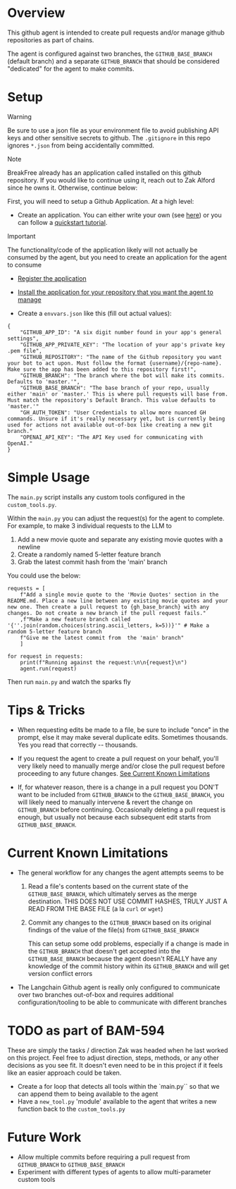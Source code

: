 # Overview
This github agent is intended to create pull requests and/or manage github repositories as part of chains.

The agent is configured against two branches, the `GITHUB_BASE_BRANCH` (default branch) and a separate `GITHUB_BRANCH` that should be considered "dedicated" for the agent to make commits.

# Setup
> [!WARNING]  
> Be sure to use a json file as your environment file to avoid publishing API keys and other sensitive secrets to github. The `.gitignore` in this repo ignores `*.json` from being accidentally committed.

> [!NOTE]
> BreakFree already has an application called installed on this github repository. If you would like to continue using it, reach out to Zak Alford since he owns it. Otherwise, continue below:

First, you will need to setup a Github Application. At a high level:
* Create an application. You can either write your own (see [here](https://docs.github.com/en/apps/creating-github-apps/about-creating-github-apps/about-creating-github-apps)) or you can follow a [quickstart tutorial](https://docs.github.com/en/apps/creating-github-apps/writing-code-for-a-github-app/quickstart). 
> [!IMPORTANT]  
> The functionality/code of the application likely will not actually be consumed by the agent, but you need to create an application for the agent to consume

* [Register the application](https://docs.github.com/en/apps/creating-github-apps/registering-a-github-app/registering-a-github-app)

* [Install the application for your repository that you want the agent to manage](https://docs.github.com/en/apps/using-github-apps/installing-your-own-github-app)

* Create a `envvars.json` like this (fill out actual values):
```
{
    "GITHUB_APP_ID": "A six digit number found in your app's general settings",
    "GITHUB_APP_PRIVATE_KEY": "The location of your app's private key .pem file",
    "GITHUB_REPOSITORY": "The name of the Github repository you want your bot to act upon. Must follow the format {username}/{repo-name}. Make sure the app has been added to this repository first!",
    "GITHUB_BRANCH": "The branch where the bot will make its commits. Defaults to 'master.'",
    "GITHUB_BASE_BRANCH": "The base branch of your repo, usually either 'main' or 'master.' This is where pull requests will base from. Must match the repository's Default Branch. This value defaults to 'master.'"
    "GH_AUTH_TOKEN": "User Credentials to allow more nuanced GH commands. Unsure if it's really necessary yet, but is currently being used for actions not available out-of-box like creating a new git branch."
    "OPENAI_API_KEY": "The API Key used for communicating with OpenAI."
}
```

# Simple Usage
The `main.py` script installs any custom tools configured in the `custom_tools.py`. 

Within the `main.py` you can adjust the request(s) for the agent to complete. For example, to make 3 individual requests to the LLM to 
1. Add a new movie quote and separate any existing movie quotes with a newline
2. Create a randomly named 5-letter feature branch
3. Grab the latest commit hash from the 'main' branch

You could use the below:

```
requests = [
    f"Add a single movie quote to the 'Movie Quotes' section in the README.md. Place a new line between any existing movie quotes and your new one. Then create a pull request to {gh_base_branch} with any changes. Do not create a new branch if the pull request fails."
    ,f"Make a new feature branch called '{''.join(random.choices(string.ascii_letters, k=5))}'" # Make a random 5-letter feature branch
    f"Give me the latest commit from  the 'main' branch"
    ]

for request in requests:
    print(f"Running against the request:\n\n{request}\n")
    agent.run(request)
```

Then run `main.py` and watch the sparks fly

# Tips & Tricks
* When requesting edits be made to a file, be sure to include "once" in the prompt, else it may make several duplicate edits. Sometimes thousands. Yes you read that correctly -- thousands.

* If you request the agent to create a pull request on your behalf, you'll very likely need to manually merge and/or close the pull request before proceeding to any future changes. [See Current Known Limitations](#current-known-limitations)

* If, for whatever reason, there is a change in a pull request you DON'T want to be included from `GITHUB_BRANCH` to the `GITHUB_BASE_BRANCH`, you will likely need to manually intervene & revert the change on `GITHUB_BRANCH` before continuing. Occasionally deleting a pull request is enough, but usually not because each subsequent edit starts from `GITHUB_BASE_BRANCH`.

# Current Known Limitations
* The general workflow for any changes the agent attempts seems to be 
  1. Read a file's contents based on the current state of the `GITHUB_BASE_BRANCH`, which ultimately serves as the merge destination. THIS DOES NOT USE COMMIT HASHES, TRULY JUST A READ FROM THE BASE FILE (a la `curl` or `wget`)
  2. Commit any changes to the `GITHUB_BRANCH` based on its original findings of the value of the file(s) from `GITHUB_BASE_BRANCH`
  
        This can setup some odd problems, especially if a change is made in the `GITHUB_BRANCH` that doesn't get accepted into the `GITHUB_BASE_BRANCH` because the agent doesn't REALLY have any knowledge of the commit history within its `GITHUB_BRANCH` and will get version conflict errors

* The Langchain Github agent is really only configured to communicate over two branches out-of-box and requires additional configuration/tooling to be able to communicate with different branches

# TODO as part of BAM-594
These are simply the tasks / direction Zak was headed when he last worked on this project. Feel free to adjust direction, steps, methods, or any other decisions as you see fit. It doesn't even need to be in this project if it feels like an easier approach could be taken.

* Create a for loop that detects all tools within the `main.py`` so that we can append them to being available to the agent
* Have a `new_tool.py` 'module' available to the agent that writes a new function back to the `custom_tools.py`

# Future Work
* Allow multiple commits before requiring a pull request from `GITHUB_BRANCH` to `GITHUB_BASE_BRANCH`
* Experiment with different types of agents to allow multi-parameter custom tools
